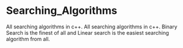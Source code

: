 # Searching_Algorithms
All searching algorithms in c++.
All searching algorithms in c++. Binary Search is the finest of all and Linear search is the easiest searching algorithm from all.
